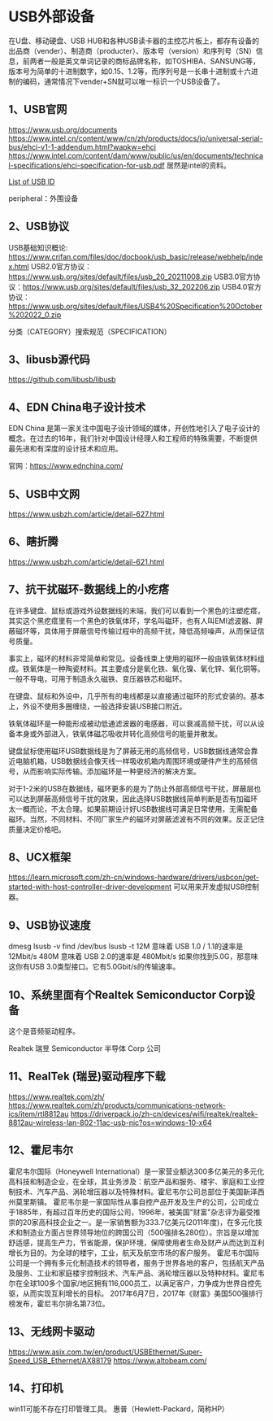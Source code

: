 # USB外部设备

在U盘、移动硬盘、USB HUB和各种USB读卡器的主控芯片板上，都存有设备的出品商（vender）、制造商（producter）、版本号（version）和序列号（SN）信息，前两者一般是英文单词记录的商标品牌名称，如TOSHIBA、SANSUNG等，版本号为简单的十进制数字，如0.15、1.2等，而序列号是一长串十进制或十六进制的编码，通常情况下vender+SN就可以唯一标识一个USB设备了。

## 1、USB官网
https://www.usb.org/documents
https://www.intel.cn/content/www/cn/zh/products/docs/io/universal-serial-bus/ehci-v1-1-addendum.html?wapkw=ehci
https://www.intel.com/content/dam/www/public/us/en/documents/technical-specifications/ehci-specification-for-usb.pdf
居然是intel的资料。

[List of USB ID](http://www.linux-usb.org/usb.ids)

peripheral：外围设备

## 2、USB协议
USB基础知识概论: https://www.crifan.com/files/doc/docbook/usb_basic/release/webhelp/index.html
USB2.0官方协议：https://www.usb.org/sites/default/files/usb_20_20211008.zip
USB3.0官方协议：https://www.usb.org/sites/default/files/usb_32_202206.zip
USB4.0官方协议：https://www.usb.org/sites/default/files/USB4%20Specification%20October%202022_0.zip

分类（CATEGORY）搜索规范（SPECIFICATION）

## 3、libusb源代码
https://github.com/libusb/libusb

## 4、EDN China电子设计技术
EDN China 是第一家关注中国电子设计领域的媒体，开创性地引入了电子设计的概念。在过去的16年，我们针对中国设计经理人和工程师的特殊需要，不断提供最先进和有深度的设计技术和应用。

官网：https://www.ednchina.com/

## 5、USB中文网
https://www.usbzh.com/article/detail-627.html

## 6、瞎折腾
https://www.usbzh.com/article/detail-621.html

## 7、抗干扰磁环-数据线上的小疙瘩
在许多键盘、鼠标或游戏外设数据线的末端，我们可以看到一个黑色的注塑疙瘩，其实这个黑疙瘩里有一个黑色的铁氧体环，学名叫磁环，也有人叫EMI滤波器、屏蔽磁环等，具体用于屏蔽信号传输过程中的高频干扰，降低高频噪声，从而保证信号质量。

事实上，磁环的材料非常简单和常见。设备线束上使用的磁环一般由铁氧体材料组成。铁氧体是一种陶瓷材料。其主要成分是氧化铁、氧化镍、氧化锌、氧化铜等。一般不导电，可用于制造永久磁铁、变压器铁芯和磁环。

在键盘、鼠标和外设中，几乎所有的电线都是以直接通过磁环的形式安装的。基本上，外设不使用多圈缠绕，一般选择安装USB接口附近。

铁氧体磁环是一种能形成被动低通滤波器的电感器，可以衰减高频干扰，可以从设备本身或外部进入，铁氧体磁芯吸收并转化高频信号的能量并散发。

键盘鼠标使用磁环USB数据线是为了屏蔽无用的高频信号，USB数据线通常会靠近电脑机箱，USB数据线会像天线一样吸收机箱内周围环境或硬件产生的高频信号，从而影响实际传输。添加磁环是一种更经济的解决方案。

对于1-2米的USB在数据线，磁环更多的是为了防止外部高频信号干扰，屏蔽层也可以达到屏蔽高频信号干扰的效果，因此选择USB数据线简单判断是否有加磁环太一概而论，不太合理。如果前期设计好USB数据线可满足日常使用，无需配备磁环。当然，不同材料、不同厂家生产的磁环对屏蔽滤波有不同的效果。反正记住质量决定价格吧。

## 8、UCX框架
https://learn.microsoft.com/zh-cn/windows-hardware/drivers/usbcon/get-started-with-host-controller-driver-development
可以用来开发虚拟USB控制器。

## 9、USB协议速度
dmesg
lsusb -v
find /dev/bus
lsusb -t
12M 意味着 USB 1.0 / 1.1的速率是 12Mbit/s
480M 意味着 USB 2.0的速率是 480Mbit/s
如果你找到5.0G，那意味这你有USB 3.0类型接口。它有5.0Gbit/s的传输速率。

## 10、系统里面有个Realtek Semiconductor Corp设备
这个是音频驱动程序。

Realtek 瑞昱
Semiconductor 半导体
Corp 公司

## 11、RealTek (瑞昱)驱动程序下载
https://www.realtek.com/zh/
https://www.realtek.com/zh/products/communications-network-ics/item/rtl8812au
https://driverpack.io/zh-cn/devices/wifi/realtek/realtek-8812au-wireless-lan-802-11ac-usb-nic?os=windows-10-x64

## 12、霍尼韦尔
霍尼韦尔国际（Honeywell International）是一家营业额达300多亿美元的多元化高科技和制造企业，在全球，其业务涉及：航空产品和服务、楼宇、家庭和工业控制技术、汽车产品、涡轮增压器以及特殊材料。霍尼韦尔公司总部位于美国新泽西州莫里斯镇。
霍尼韦尔是一家国际性从事自控产品开发及生产的公司，公司成立于1885年，有超过百年历史的国际公司，1996年，被美国"财富"杂志评为最受推崇的20家高科技企业之一。是一家销售额为333.7亿美元(2011年度)，在多元化技术和制造业方面占世界领导地位的跨国公司（500强排名280位）。宗旨是以增加舒适感，提高生产力，节省能源，保护环境，保障使用者生命及财产从而达到互利增长为目的。为全球的楼宇，工业，航天及航空市场的客户服务。
霍尼韦尔国际公司是一个拥有多元化制造技术的领导者，服务于世界各地的客户，包括航天产品及服务、工业和家庭楼宇控制技术、汽车产品、涡轮增压器以及特种材料。霍尼韦尔在全球100多个国家/地区拥有116,000员工，以满足客户，力争成为世界自控先驱，从而实现互利增长的目标。
2017年6月7日，2017年《财富》美国500强排行榜发布，霍尼韦尔排名第73位。

## 13、无线网卡驱动
https://www.asix.com.tw/en/product/USBEthernet/Super-Speed_USB_Ethernet/AX88179
https://www.altobeam.com/

## 14、打印机
win11可能不存在打印管理工具。
惠普（Hewlett-Packard，简称HP）
